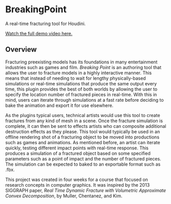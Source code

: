 # BreakingPoint
A real-time fracturing tool for Houdini.

[Watch the full demo video here.](https://vimeo.com/229512570)

## Overview
Fracturing preexisting models has its foundations in many entertainment industries such as games and film. _Breaking Point_ is an authoring tool that allows the user to fracture models in a highly interactive manner. This means that instead of needing to wait for lengthy physically-based simulations or real-time simulations that produce the same output every time, this plugin provides the best of both worlds by allowing the user to specify the location number of fractured pieces in real-time. With this in mind, users can iterate through simulations at a fast rate before deciding to bake the animation and export it for use elsewhere. 

As the plugins typical users, technical artists would use this tool to create fractures from any kind of mesh in a scene. Once the fracture simulation is complete, it can then be sent to effects artists who can composite additional destruction effects as they please. This tool would typically be used in an offline rendering shot of a fracturing object to be moved into productions such as games and animations. As mentioned before, an artist can iterate quickly, testing different impact points with real-time response. This produces a simulation of a fractured object based on some specified parameters such as a point of impact and the number of fractured pieces. The simulation can be expected to baked to an exportable format such as .fbx.

This project was created in four weeks for a course that focused on research concepts in computer graphics. It was inspired by the 2013 SIGGRAPH paper, _Real Time Dynamic Fracture with Volumetric Approximate Convex Decomposition_, by Muller, Chentanez, and Kim.
